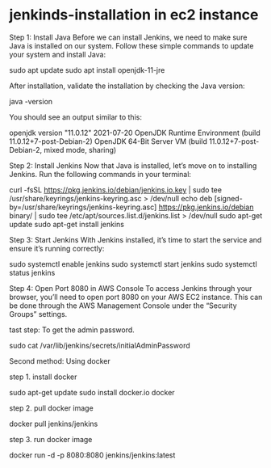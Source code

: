 # jenkinds-installation in ec2 instance

Step 1: Install Java
Before we can install Jenkins, we need to make sure Java is installed on our system. Follow these simple commands to update your system and install Java:

sudo apt update
sudo apt install openjdk-11-jre

After installation, validate the installation by checking the Java version:

java -version

You should see an output similar to this:

openjdk version "11.0.12" 2021-07-20
OpenJDK Runtime Environment (build 11.0.12+7-post-Debian-2)
OpenJDK 64-Bit Server VM (build 11.0.12+7-post-Debian-2, mixed mode, sharing)

Step 2: Install Jenkins
Now that Java is installed, let’s move on to installing Jenkins. Run the following commands in your terminal:

curl -fsSL https://pkg.jenkins.io/debian/jenkins.io.key | sudo tee /usr/share/keyrings/jenkins-keyring.asc > /dev/null
echo deb [signed-by=/usr/share/keyrings/jenkins-keyring.asc] https://pkg.jenkins.io/debian binary/ | sudo tee /etc/apt/sources.list.d/jenkins.list > /dev/null
sudo apt-get update
sudo apt-get install jenkins

Step 3: Start Jenkins
With Jenkins installed, it’s time to start the service and ensure it’s running correctly:

sudo systemctl enable jenkins
sudo systemctl start jenkins
sudo systemctl status jenkins

Step 4: Open Port 8080 in AWS Console
To access Jenkins through your browser, you’ll need to open port 8080 on your AWS EC2 instance. This can be done through the AWS Management Console under the “Security Groups” settings.


tast step: To get the admin password.

sudo cat /var/lib/jenkins/secrets/initialAdminPassword


Second method: Using docker

step 1. install docker 

sudo apt-get update
sudo install docker.io
docker 

step 2. pull docker image

docker pull jenkins/jenkins

step 3. run docker image

docker run -d -p 8080:8080 jenkins/jenkins:latest
